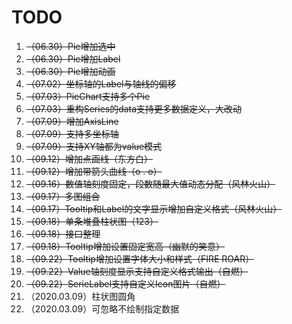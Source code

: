 
# TODO

1. ~~（06.30）Pie增加选中~~
2. ~~（06.30）Pie增加Label~~
3. ~~（06.30）Pie增加动画~~
4. ~~（07.02）坐标轴的Label与轴线的偏移~~
5. ~~（07.03）PieChart支持多个Pie~~
6. ~~（07.03）重构Series的data支持更多数据定义，大改动~~
7. ~~（07.09）增加AxisLine~~
8. ~~（07.09）支持多坐标轴~~
9. ~~（07.09）支持XY轴都为value模式~~
10. ~~（09.12）增加点画线（东方白）~~
11. ~~（09.12）增加带箭头曲线（o . o）~~
12. ~~（09.16）数值轴刻度固定，段数随最大值动态分配（风林火山）~~
13. ~~（09.17）多图组合~~
14. ~~（09.17）Tooltip和Label的文字显示增加自定义格式（风林火山）~~
15. ~~（09.18）单条堆叠柱状图（123）~~
16. ~~（09.18）接口整理~~
17. ~~（09.18）Tooltip增加设置固定宽高（幽默的笑意）~~
18. ~~（09.22）Tooltip增加设置字体大小和样式（FIRE ROAR）~~
19. ~~（09.22）Value轴刻度显示支持自定义格式输出（自燃）~~
20. ~~（09.22）SerieLabel支持自定义Icon图片（自燃）~~
21. （2020.03.09）柱状图圆角
22. （2020.03.09）可忽略不绘制指定数据
